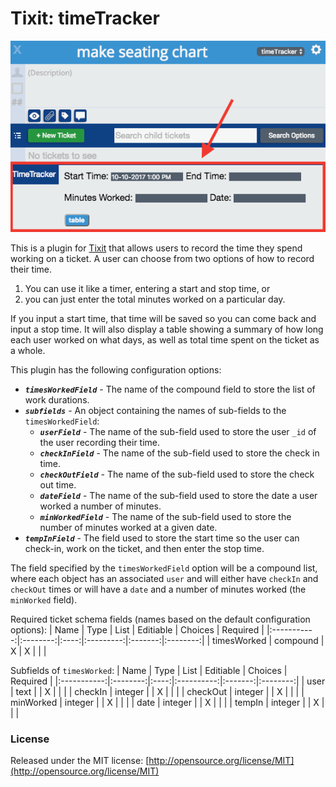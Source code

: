 # Tixit: timeTracker

![Example of TimeTracker](https://github.com/cookiesncream716/timeTracker/blob/master/tTracker.png?raw=true)

This is a plugin for [Tixit](https://tixit.me/) that allows users to record the time they spend working on a ticket. A user can choose from two options of how to record their time. 
1. You can use it like a timer, entering a start and stop time, or 
2. you can just enter the total minutes worked on a particular day. 

If you input a start time, that time will be saved so you can come back and input a stop time. It will also display a table showing a summary of how long each user worked on what days, as well as total time spent on the ticket as a whole.

This plugin has the following configuration options:

* ***`timesWorkedField`*** - The name of the compound field to store the list of work durations. 
* ***`subfields`*** - An object containing the names of sub-fields to the `timesWorkedField`:
  * ***`userField`*** - The name of the sub-field used to store the user `_id` of the user recording their time.
  * ***`checkInField`*** - The name of the sub-field used to store the check in time.
  * ***`checkOutField`*** - The name of the sub-field used to store the check out time.
  * ***`dateField`*** - The name of the sub-field used to store the date a user worked a number of minutes.
  * ***`minWorkedField`*** - The name of the sub-field used to store the number of minutes worked at a given date.  
* ***`tempInField`*** - The field used to store the start time so the user can check-in, work on the ticket, and then enter the stop time.

The field specified by the `timesWorkedField` option will be a compound list, where each object has an associated `user` and will either have `checkIn` and `checkOut` times or will have a `date` and a number of minutes worked (the `minWorked` field).

Required ticket schema fields (names based on the default configuration options):
|     Name    |   Type   | List | Editiable | Choices | Required |
|:-----------:|:--------:|:----:|:---------:|:-------:|:--------:|
| timesWorked | compound |   X  |     X     |         |          |

Subfields of `timesWorked`:
|     Name    |   Type   | List |  Editiable | Choices | Required |
|:-----------:|:--------:|:----:|:----------:|:-------:|:--------:|
|     user    |   text   |      |      X     |         |          |
|   checkIn   |  integer |      |      X     |         |          |
|   checkOut  |  integer |      |      X     |         |          |
|  minWorked  |  integer |      |      X     |         |          |
|     date    |  integer |      |      X     |         |          |
|    tempIn   |  integer |      |      X     |         |          |


### License
Released under the MIT license: [http://opensource.org/license/MIT](http://opensource.org/license/MIT)

